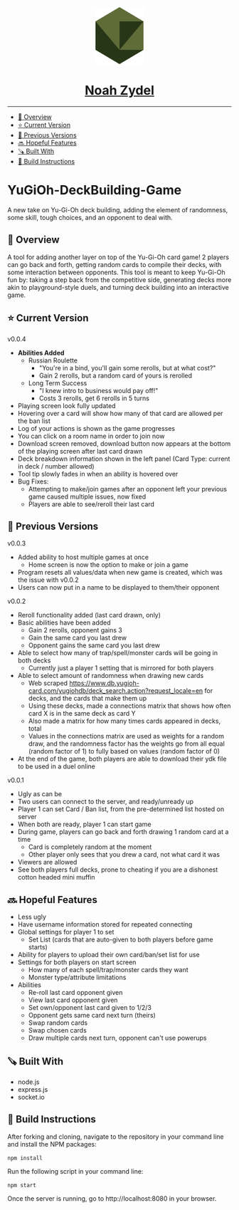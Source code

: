 <p align="center">
  <a href="https://noahzydel.com">
    <img alt="Noah Logo" height="128" src="./.github/resources/NoahLogo.svg">
    <h1 align="center">Noah Zydel</h1>
  </a>
</p>

---

- [📖 Overview](#-overview)
- [⭐️ Current Version](#-current-version)
- [📜 Previous Versions](#-previous-versions)
- [🔜 Hopeful Features](#-hopeful-features)
- [🪚 Built With](#-built-with)
- [🔨 Build Instructions](#-build-instructions)

# YuGiOh-DeckBuilding-Game
A new take on Yu-Gi-Oh deck building, adding the element of randomness, some skill, tough choices, and an opponent to deal with.

## 📖 Overview
A tool for adding another layer on top of the Yu-Gi-Oh card game! 2 players can go back and forth, getting random cards to compile their decks, with some interaction between opponents. This tool is meant to keep Yu-Gi-Oh fun by: taking a step back from the competitive side, generating decks more akin to playground-style duels, and turning deck building into an interactive game.

## ⭐️ Current Version
v0.0.4
- **Abilities Added**
  - Russian Roulette
    - "You're in a bind, you'll gain some rerolls, but at what cost?"
    - Gain 2 rerolls, but a random card of yours is rerolled
  - Long Term Success
    - "I knew intro to business would pay off!"
    - Costs 3 rerolls, get 6 rerolls in 5 turns
- Playing screen look fully updated
- Hovering over a card will show how many of that card are allowed per the ban list
- Log of your actions is shown as the game progresses
- You can click on a room name in order to join now
- Download screen removed, download button now appears at the bottom of the playing screen after last card drawn
- Deck breakdown information shown in the left panel (Card Type: current in deck / number allowed)
- Tool tip slowly fades in when an ability is hovered over
- Bug Fixes:
  - Attempting to make/join games after an opponent left your previous game caused multiple issues, now fixed
  - Players are able to see/reroll their last card
  
## 📜 Previous Versions
v0.0.3
- Added ability to host multiple games at once
  - Home screen is now the option to make or join a game
- Program resets all values/data when new game is created, which was the issue with v0.0.2
- Users can now put in a name to be displayed to them/their opponent

v0.0.2
- Reroll functionality added (last card drawn, only)
- Basic abilities have been added
  - Gain 2 rerolls, opponent gains 3
  - Gain the same card you last drew
  - Opponent gains the same card you last drew
- Able to select how many of trap/spell/monster cards will be going in both decks
  - Currently just a player 1 setting that is mirrored for both players
- Able to select amount of randomness when drawing new cards
  - Web scraped https://www.db.yugioh-card.com/yugiohdb/deck_search.action?request_locale=en for decks, and the cards that make them up
  - Using these decks, made a connections matrix that shows how often card X is in the same deck as card Y
  - Also made a matrix for how many times cards appeared in decks, total
  - Values in the connections matrix are used as weights for a random draw, and the randomness factor has the weights go from all equal (random factor of 1) to fully based on values (random factor of 0)
- At the end of the game, both players are able to download their ydk file to be used in a duel online

v0.0.1
- Ugly as can be
- Two users can connect to the server, and ready/unready up
- Player 1 can set Card / Ban list, from the pre-determined list hosted on server
- When both are ready, player 1 can start game
- During game, players can go back and forth drawing 1 random card at a time
  - Card is completely random at the moment
  - Other player only sees that you drew a card, not what card it was
 - Viewers are allowed
  - See both players full decks, prone to cheating if you are a dishonest cotton headed mini muffin

## 🔜 Hopeful Features
- Less ugly
- Have username information stored for repeated connecting
- Global settings for player 1 to set
  - Set List (cards that are auto-given to both players before game starts)
- Ability for players to upload their own card/ban/set list for use
- Settings for both players on start screen
  - How many of each spell/trap/monster cards they want
  - Monster type/attribute limitations
- Abilities
  - Re-roll last card opponent given
  - View last card opponent given
  - Set own/opponent last card given to 1/2/3
  - Opponent gets same card next turn (theirs)
  - Swap random cards
  - Swap chosen cards
  - Draw multiple cards next turn, opponent can't use powerups
  
## 🪚 Built With
- node.js
- express.js
- socket.io

## 🔨 Build Instructions
After forking and cloning, navigate to the repository in your command line and install the NPM packages:
```
npm install
```
Run the following script in your command line:
```
npm start
```
Once the server is running, go to http://localhost:8080 in your browser.

